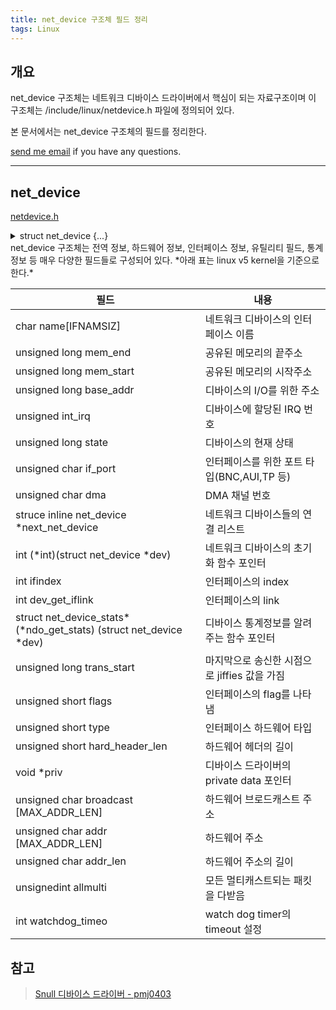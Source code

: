 ```yaml
---
title: net_device 구조체 필드 정리
tags: Linux
---
```


## 개요  

net_device 구조체는 네트워크 디바이스 드라이버에서 핵심이 되는 자료구조이며 이 구조체는 /include/linux/netdevice.h 파일에 정의되어 있다.  

본 문서에서는 net_device 구조체의 필드를 정리한다.

[send me email](mailto:jewel7492@gmail.com) if you have any questions.

<!--more-->

---

## net_device  

[netdevice.h](https://elixir.bootlin.com/linux/v5.10/source/include/linux/netdevice.h)  
<details>
<summary>struct net_device {...}</summary>
<div markdown="1", outline=none>       

```c
struct net_device {
	char			name[IFNAMSIZ];
	struct netdev_name_node	*name_node;
	struct dev_ifalias	__rcu *ifalias;
	/*
	 *	I/O specific fields
	 *	FIXME: Merge these and struct ifmap into one
	 */
	unsigned long		mem_end;
	unsigned long		mem_start;
	unsigned long		base_addr;
	int			irq;

	/*
	 *	Some hardware also needs these fields (state,dev_list,
	 *	napi_list,unreg_list,close_list) but they are not
	 *	part of the usual set specified in Space.c.
	 */

	unsigned long		state;

	struct list_head	dev_list;
	struct list_head	napi_list;
	struct list_head	unreg_list;
	struct list_head	close_list;
	struct list_head	ptype_all;
	struct list_head	ptype_specific;

	struct {
		struct list_head upper;
		struct list_head lower;
	} adj_list;

	netdev_features_t	features;
	netdev_features_t	hw_features;
	netdev_features_t	wanted_features;
	netdev_features_t	vlan_features;
	netdev_features_t	hw_enc_features;
	netdev_features_t	mpls_features;
	netdev_features_t	gso_partial_features;

	int			ifindex;
	int			group;

	struct net_device_stats	stats;

	atomic_long_t		rx_dropped;
	atomic_long_t		tx_dropped;
	atomic_long_t		rx_nohandler;

	/* Stats to monitor link on/off, flapping */
	atomic_t		carrier_up_count;
	atomic_t		carrier_down_count;

#ifdef CONFIG_WIRELESS_EXT
	const struct iw_handler_def *wireless_handlers;
	struct iw_public_data	*wireless_data;
#endif
	const struct net_device_ops *netdev_ops;
	const struct ethtool_ops *ethtool_ops;
#ifdef CONFIG_NET_L3_MASTER_DEV
	const struct l3mdev_ops	*l3mdev_ops;
#endif
#if IS_ENABLED(CONFIG_IPV6)
	const struct ndisc_ops *ndisc_ops;
#endif

#ifdef CONFIG_XFRM_OFFLOAD
	const struct xfrmdev_ops *xfrmdev_ops;
#endif

#if IS_ENABLED(CONFIG_TLS_DEVICE)
	const struct tlsdev_ops *tlsdev_ops;
#endif

	const struct header_ops *header_ops;

	unsigned int		flags;
	unsigned int		priv_flags;

	unsigned short		gflags;
	unsigned short		padded;

	unsigned char		operstate;
	unsigned char		link_mode;

	unsigned char		if_port;
	unsigned char		dma;

	/* Note : dev->mtu is often read without holding a lock.
	 * Writers usually hold RTNL.
	 * It is recommended to use READ_ONCE() to annotate the reads,
	 * and to use WRITE_ONCE() to annotate the writes.
	 */
	unsigned int		mtu;
	unsigned int		min_mtu;
	unsigned int		max_mtu;
	unsigned short		type;
	unsigned short		hard_header_len;
	unsigned char		min_header_len;
	unsigned char		name_assign_type;

	unsigned short		needed_headroom;
	unsigned short		needed_tailroom;

	/* Interface address info. */
	unsigned char		perm_addr[MAX_ADDR_LEN];
	unsigned char		addr_assign_type;
	unsigned char		addr_len;
	unsigned char		upper_level;
	unsigned char		lower_level;

	unsigned short		neigh_priv_len;
	unsigned short          dev_id;
	unsigned short          dev_port;
	spinlock_t		addr_list_lock;

	struct netdev_hw_addr_list	uc;
	struct netdev_hw_addr_list	mc;
	struct netdev_hw_addr_list	dev_addrs;

#ifdef CONFIG_SYSFS
	struct kset		*queues_kset;
#endif
#ifdef CONFIG_LOCKDEP
	struct list_head	unlink_list;
#endif
	unsigned int		promiscuity;
	unsigned int		allmulti;
	bool			uc_promisc;
#ifdef CONFIG_LOCKDEP
	unsigned char		nested_level;
#endif


	/* Protocol-specific pointers */

#if IS_ENABLED(CONFIG_VLAN_8021Q)
	struct vlan_info __rcu	*vlan_info;
#endif
#if IS_ENABLED(CONFIG_NET_DSA)
	struct dsa_port		*dsa_ptr;
#endif
#if IS_ENABLED(CONFIG_TIPC)
	struct tipc_bearer __rcu *tipc_ptr;
#endif
#if IS_ENABLED(CONFIG_IRDA) || IS_ENABLED(CONFIG_ATALK)
	void 			*atalk_ptr;
#endif
	struct in_device __rcu	*ip_ptr;
#if IS_ENABLED(CONFIG_DECNET)
	struct dn_dev __rcu     *dn_ptr;
#endif
	struct inet6_dev __rcu	*ip6_ptr;
#if IS_ENABLED(CONFIG_AX25)
	void			*ax25_ptr;
#endif
	struct wireless_dev	*ieee80211_ptr;
	struct wpan_dev		*ieee802154_ptr;
#if IS_ENABLED(CONFIG_MPLS_ROUTING)
	struct mpls_dev __rcu	*mpls_ptr;
#endif

/*
 * Cache lines mostly used on receive path (including eth_type_trans())
 */
	/* Interface address info used in eth_type_trans() */
	unsigned char		*dev_addr;

	struct netdev_rx_queue	*_rx;
	unsigned int		num_rx_queues;
	unsigned int		real_num_rx_queues;

	struct bpf_prog __rcu	*xdp_prog;
	unsigned long		gro_flush_timeout;
	int			napi_defer_hard_irqs;
	rx_handler_func_t __rcu	*rx_handler;
	void __rcu		*rx_handler_data;

#ifdef CONFIG_NET_CLS_ACT
	struct mini_Qdisc __rcu	*miniq_ingress;
#endif
	struct netdev_queue __rcu *ingress_queue;
#ifdef CONFIG_NETFILTER_INGRESS
	struct nf_hook_entries __rcu *nf_hooks_ingress;
#endif

	unsigned char		broadcast[MAX_ADDR_LEN];
#ifdef CONFIG_RFS_ACCEL
	struct cpu_rmap		*rx_cpu_rmap;
#endif
	struct hlist_node	index_hlist;

/*
 * Cache lines mostly used on transmit path
 */
	struct netdev_queue	*_tx ____cacheline_aligned_in_smp;
	unsigned int		num_tx_queues;
	unsigned int		real_num_tx_queues;
	struct Qdisc		*qdisc;
	unsigned int		tx_queue_len;
	spinlock_t		tx_global_lock;

	struct xdp_dev_bulk_queue __percpu *xdp_bulkq;

#ifdef CONFIG_XPS
	struct xps_dev_maps __rcu *xps_cpus_map;
	struct xps_dev_maps __rcu *xps_rxqs_map;
#endif
#ifdef CONFIG_NET_CLS_ACT
	struct mini_Qdisc __rcu	*miniq_egress;
#endif

#ifdef CONFIG_NET_SCHED
	DECLARE_HASHTABLE	(qdisc_hash, 4);
#endif
	/* These may be needed for future network-power-down code. */
	struct timer_list	watchdog_timer;
	int			watchdog_timeo;

	u32                     proto_down_reason;

	struct list_head	todo_list;
	int __percpu		*pcpu_refcnt;

	struct list_head	link_watch_list;

	enum { NETREG_UNINITIALIZED=0,
	       NETREG_REGISTERED,	/* completed register_netdevice */
	       NETREG_UNREGISTERING,	/* called unregister_netdevice */
	       NETREG_UNREGISTERED,	/* completed unregister todo */
	       NETREG_RELEASED,		/* called free_netdev */
	       NETREG_DUMMY,		/* dummy device for NAPI poll */
	} reg_state:8;

	bool dismantle;

	enum {
		RTNL_LINK_INITIALIZED,
		RTNL_LINK_INITIALIZING,
	} rtnl_link_state:16;

	bool needs_free_netdev;
	void (*priv_destructor)(struct net_device *dev);

#ifdef CONFIG_NETPOLL
	struct netpoll_info __rcu	*npinfo;
#endif

	possible_net_t			nd_net;

	/* mid-layer private */
	union {
		void					*ml_priv;
		struct pcpu_lstats __percpu		*lstats;
		struct pcpu_sw_netstats __percpu	*tstats;
		struct pcpu_dstats __percpu		*dstats;
	};

#if IS_ENABLED(CONFIG_GARP)
	struct garp_port __rcu	*garp_port;
#endif
#if IS_ENABLED(CONFIG_MRP)
	struct mrp_port __rcu	*mrp_port;
#endif

	struct device		dev;
	const struct attribute_group *sysfs_groups[4];
	const struct attribute_group *sysfs_rx_queue_group;

	const struct rtnl_link_ops *rtnl_link_ops;

	/* for setting kernel sock attribute on TCP connection setup */
#define GSO_MAX_SIZE		65536
	unsigned int		gso_max_size;
#define GSO_MAX_SEGS		65535
	u16			gso_max_segs;

#ifdef CONFIG_DCB
	const struct dcbnl_rtnl_ops *dcbnl_ops;
#endif
	s16			num_tc;
	struct netdev_tc_txq	tc_to_txq[TC_MAX_QUEUE];
	u8			prio_tc_map[TC_BITMASK + 1];

#if IS_ENABLED(CONFIG_FCOE)
	unsigned int		fcoe_ddp_xid;
#endif
#if IS_ENABLED(CONFIG_CGROUP_NET_PRIO)
	struct netprio_map __rcu *priomap;
#endif
	struct phy_device	*phydev;
	struct sfp_bus		*sfp_bus;
	struct lock_class_key	*qdisc_tx_busylock;
	struct lock_class_key	*qdisc_running_key;
	bool			proto_down;
	unsigned		wol_enabled:1;

	struct list_head	net_notifier_list;

#if IS_ENABLED(CONFIG_MACSEC)
	/* MACsec management functions */
	const struct macsec_ops *macsec_ops;
#endif
	const struct udp_tunnel_nic_info	*udp_tunnel_nic_info;
	struct udp_tunnel_nic	*udp_tunnel_nic;

	/* protected by rtnl_lock */
	struct bpf_xdp_entity	xdp_state[__MAX_XDP_MODE];
};
```

</div>
</details>
net_device 구조체는 전역 정보, 하드웨어 정보, 인터페이스 정보, 유틸리티 필드, 통계 정보 등 매우 다양한 필드들로 구성되어 있다.  
*아래 표는 linux v5 kernel을 기준으로 한다.*  

|필드|내용|
|---|---|
|char name[IFNAMSIZ]|네트워크 디바이스의 인터페이스 이름|
|unsigned long mem_end|공유된 메모리의 끝주소|
|unsigned long mem_start|공유된 메모리의 시작주소|
|unsigned long base_addr|디바이스의 I/O를 위한 주소|
|unsigned int_irq|디바이스에 할당된 IRQ 번호|
|unsigned long state|디바이스의 현재 상태|
|unsigned char if_port|인터페이스를 위한 포트 타입(BNC,AUI,TP 등)|
|unsigned char dma|DMA 채널 번호|
|struce inline net_device *next_net_device|네트워크 디바이스들의 연결 리스트|
|int (*int)(struct net_device *dev)|네트워크 디바이스의 초기화 함수 포인터|
|int ifindex|인터페이스의 index|
|int dev_get_iflink|인터페이스의 link|
|struct net_device_stats* (*ndo_get_stats) (struct net_device *dev)|디바이스 통계정보를 알려주는 함수 포인터|
|unsigned long trans_start|마지막으로 송신한 시점으로 jiffies 값을 가짐|
|unsigned short flags|인터페이스의 flag를 나타냄|
|unsigned short type|인터페이스 하드웨어 타입|
|unsigned short hard_header_len|하드웨어 헤더의 길이|
|void *priv|디바이스 드라이버의 private data 포인터|
|unsigned char broadcast [MAX_ADDR_LEN]|하드웨어 브로드캐스트 주소|
|unsigned char addr [MAX_ADDR_LEN]|하드웨어 주소|
|unsigned char addr_len|하드웨어 주소의 길이|
|unsignedint allmulti|모든 멀티캐스트되는 패킷을 다받음|
|int watchdog_timeo|watch dog timer의 timeout 설정|

## 참고

> [Snull 디바이스 드라이버 - pmj0403](https://pmj0403.tistory.com/entry/Snull-%EB%94%94%EB%B0%94%EC%9D%B4%EC%8A%A4-%EB%93%9C%EB%9D%BC%EC%9D%B4%EB%B2%84)  
